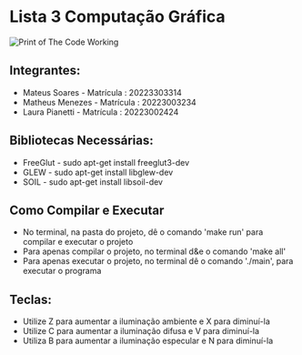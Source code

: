 # Lista 3 Computação Gráfica

![Print of The Code Working](print_working.png)

## Integrantes:

-   Mateus Soares - Matrícula : 20223303314
-   Matheus Menezes - Matrícula : 20223003234
-   Laura Pianetti - Matrícula : 20223002424

## Bibliotecas Necessárias:

-   FreeGlut - sudo apt-get install freeglut3-dev
-   GLEW - sudo apt-get install libglew-dev
-   SOIL - sudo apt-get install libsoil-dev

## Como Compilar e Executar

-   No terminal, na pasta do projeto, dê o comando 'make run' para compilar e executar o projeto
-   Para apenas compilar o projeto, no terminal d&e o comando 'make all'
-   Para apenas executar o projeto, no terminal dê o comando './main', para executar o programa

## Teclas:

-   Utilize Z para aumentar a iluminação ambiente e X para diminuí-la
-   Utilize C para aumentar a iluminação difusa e V para diminuí-la
-   Utiliza B para aumentar a iluminação especular e N para diminuí-la
